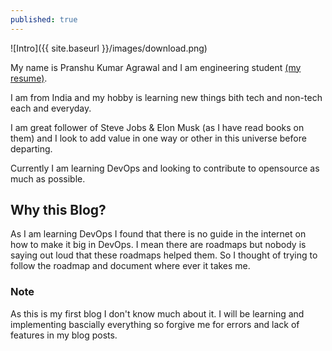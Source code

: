```yaml
---
published: true
---
```

![Intro]({{ site.baseurl }}/images/download.png)



My name is Pranshu Kumar Agrawal and I am engineering student [(my resume)](https://drive.google.com/file/d/1NkrDR9qZfo4daCGQzcZVY-vlenh4BLp_/view?usp=sharing).

I am from India and my hobby is learning new things bith tech and non-tech each and everyday.

I am great follower of Steve Jobs & Elon Musk (as I have read books on them) and I look to add value in one way or other in this universe before departing.


Currently I am learning DevOps and looking to contribute to opensource as much as possible.

## Why this Blog?

As I am learning DevOps I found that there is no guide in the internet on how to make it big in DevOps.
I mean there are roadmaps but nobody is saying out loud that these roadmaps helped them. So I thought of trying to follow the roadmap and document where ever it takes me.




### Note
As this is my first blog I don't know much about it. I will be learning and implementing bascially everything so forgive me for errors and lack of features in my blog posts. 



